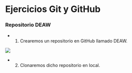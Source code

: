 # Ejercicios Git y GitHub

### Repositorio DEAW

- 1. Crearemos un repositorio en GitHub llamado DEAW.

![](../assets/imagenes/fotos5.1/Creacion_repositorio.png)

- 2. Clonaremos dicho repositorio en local.

